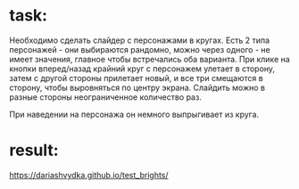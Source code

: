 # task:
Необходимо сделать слайдер с персонажами в кругах.
Есть 2 типа персонажей - они выбираются рандомно, можно через одного - не имеет значения, главное чтобы встречались оба варианта.
При клике на кнопки вперед/назад крайний круг с персонажем улетает в сторону, затем с другой стороны прилетает новый, и все три смещаются в сторону, чтобы выровняться по центру экрана.
Слайдить можно в разные стороны неограниченное количество раз.
 
При наведении на персонажа он немного выпрыгивает из круга.

# result:
https://dariashvydka.github.io/test_brights/

